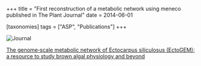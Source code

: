 +++
title = "First reconstruction of a metabolic network using meneco published in The Plant Journal"
date = 2014-06-01

[taxonomies]
tags = ["ASP", "Publications"]
+++

![Journal](https://wol-prod-cdn.literatumonline.com/cms/attachment/3df80d89-6f18-4e7f-a431-afca8dcc03e9/tpj.2014.80.issue-2.cover.jpg)

[The genome‐scale metabolic network of Ectocarpus siliculosus (EctoGEM): a resource to study brown algal physiology and beyond](https://onlinelibrary.wiley.com/doi/abs/10.1111/tpj.12627)
